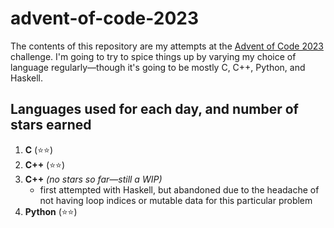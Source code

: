 # advent-of-code-2023
The contents of this repository are my attempts at the [Advent of Code 2023](https://adventofcode.com/2023) challenge. I'm going to try to spice things up by varying my choice of language regularly—though it's going to be mostly C, C++, Python, and Haskell.

## Languages used for each day, and number of stars earned
1. **C** (⭐⭐)
2. **C++** (⭐⭐)
3. **C++** _(no stars so far—still a WIP)_
   * first attempted with Haskell, but abandoned due to the headache of not having loop indices or mutable data for this particular problem
4. **Python** (⭐⭐)
